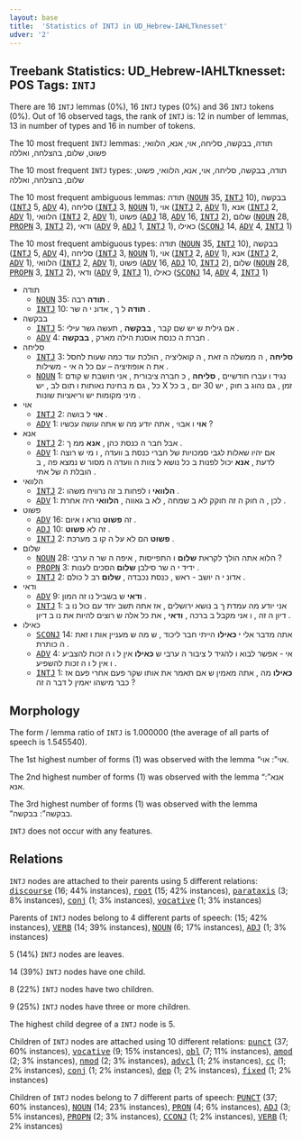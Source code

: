 ```yaml
---
layout: base
title:  'Statistics of INTJ in UD_Hebrew-IAHLTknesset'
udver: '2'
---
```


## Treebank Statistics: UD_Hebrew-IAHLTknesset: POS Tags: `INTJ`

There are 16 `INTJ` lemmas (0%), 16 `INTJ` types (0%) and 36 `INTJ` tokens (0%).
Out of 16 observed tags, the rank of `INTJ` is: 12 in number of lemmas, 13 in number of types and 16 in number of tokens.

The 10 most frequent `INTJ` lemmas: תודה, בבקשה, סליחה, אוי, אנא, הלוואי, פשוט, שלום, בהצלחה, ואללה

The 10 most frequent `INTJ` types:  תודה, בבקשה, סליחה, אוי, אנא, הלוואי, פשוט, שלום, בהצלחה, ואללה

The 10 most frequent ambiguous lemmas: תודה (<tt><a href="he_iahltknesset-pos-NOUN.html">NOUN</a></tt> 35, <tt><a href="he_iahltknesset-pos-INTJ.html">INTJ</a></tt> 10), בבקשה (<tt><a href="he_iahltknesset-pos-INTJ.html">INTJ</a></tt> 5, <tt><a href="he_iahltknesset-pos-ADV.html">ADV</a></tt> 4), סליחה (<tt><a href="he_iahltknesset-pos-INTJ.html">INTJ</a></tt> 3, <tt><a href="he_iahltknesset-pos-NOUN.html">NOUN</a></tt> 1), אוי (<tt><a href="he_iahltknesset-pos-INTJ.html">INTJ</a></tt> 2, <tt><a href="he_iahltknesset-pos-ADV.html">ADV</a></tt> 1), אנא (<tt><a href="he_iahltknesset-pos-INTJ.html">INTJ</a></tt> 2, <tt><a href="he_iahltknesset-pos-ADV.html">ADV</a></tt> 1), הלוואי (<tt><a href="he_iahltknesset-pos-INTJ.html">INTJ</a></tt> 2, <tt><a href="he_iahltknesset-pos-ADV.html">ADV</a></tt> 1), פשוט (<tt><a href="he_iahltknesset-pos-ADJ.html">ADJ</a></tt> 18, <tt><a href="he_iahltknesset-pos-ADV.html">ADV</a></tt> 16, <tt><a href="he_iahltknesset-pos-INTJ.html">INTJ</a></tt> 2), שלום (<tt><a href="he_iahltknesset-pos-NOUN.html">NOUN</a></tt> 28, <tt><a href="he_iahltknesset-pos-PROPN.html">PROPN</a></tt> 3, <tt><a href="he_iahltknesset-pos-INTJ.html">INTJ</a></tt> 2), ודאי (<tt><a href="he_iahltknesset-pos-ADV.html">ADV</a></tt> 9, <tt><a href="he_iahltknesset-pos-ADJ.html">ADJ</a></tt> 1, <tt><a href="he_iahltknesset-pos-INTJ.html">INTJ</a></tt> 1), כאילו (<tt><a href="he_iahltknesset-pos-SCONJ.html">SCONJ</a></tt> 14, <tt><a href="he_iahltknesset-pos-ADV.html">ADV</a></tt> 4, <tt><a href="he_iahltknesset-pos-INTJ.html">INTJ</a></tt> 1)

The 10 most frequent ambiguous types:  תודה (<tt><a href="he_iahltknesset-pos-NOUN.html">NOUN</a></tt> 35, <tt><a href="he_iahltknesset-pos-INTJ.html">INTJ</a></tt> 10), בבקשה (<tt><a href="he_iahltknesset-pos-INTJ.html">INTJ</a></tt> 5, <tt><a href="he_iahltknesset-pos-ADV.html">ADV</a></tt> 4), סליחה (<tt><a href="he_iahltknesset-pos-INTJ.html">INTJ</a></tt> 3, <tt><a href="he_iahltknesset-pos-NOUN.html">NOUN</a></tt> 1), אוי (<tt><a href="he_iahltknesset-pos-INTJ.html">INTJ</a></tt> 2, <tt><a href="he_iahltknesset-pos-ADV.html">ADV</a></tt> 1), אנא (<tt><a href="he_iahltknesset-pos-INTJ.html">INTJ</a></tt> 2, <tt><a href="he_iahltknesset-pos-ADV.html">ADV</a></tt> 1), הלוואי (<tt><a href="he_iahltknesset-pos-INTJ.html">INTJ</a></tt> 2, <tt><a href="he_iahltknesset-pos-ADV.html">ADV</a></tt> 1), פשוט (<tt><a href="he_iahltknesset-pos-ADV.html">ADV</a></tt> 16, <tt><a href="he_iahltknesset-pos-ADJ.html">ADJ</a></tt> 10, <tt><a href="he_iahltknesset-pos-INTJ.html">INTJ</a></tt> 2), שלום (<tt><a href="he_iahltknesset-pos-NOUN.html">NOUN</a></tt> 28, <tt><a href="he_iahltknesset-pos-PROPN.html">PROPN</a></tt> 3, <tt><a href="he_iahltknesset-pos-INTJ.html">INTJ</a></tt> 2), ודאי (<tt><a href="he_iahltknesset-pos-ADV.html">ADV</a></tt> 9, <tt><a href="he_iahltknesset-pos-INTJ.html">INTJ</a></tt> 1), כאילו (<tt><a href="he_iahltknesset-pos-SCONJ.html">SCONJ</a></tt> 14, <tt><a href="he_iahltknesset-pos-ADV.html">ADV</a></tt> 4, <tt><a href="he_iahltknesset-pos-INTJ.html">INTJ</a></tt> 1)


* תודה
  * <tt><a href="he_iahltknesset-pos-NOUN.html">NOUN</a></tt> 35: <b>תודה</b> רבה .
  * <tt><a href="he_iahltknesset-pos-INTJ.html">INTJ</a></tt> 10: <b>תודה</b> ל ך , אדונ י ה שר .
* בבקשה
  * <tt><a href="he_iahltknesset-pos-INTJ.html">INTJ</a></tt> 5: אם גילית ש יש שם קבר , <b>בבקשה</b> , תעשה גשר עילי .
  * <tt><a href="he_iahltknesset-pos-ADV.html">ADV</a></tt> 4: חברת ה כנסת אוסנת הילה מארק , <b>בבקשה</b> .
* סליחה
  * <tt><a href="he_iahltknesset-pos-INTJ.html">INTJ</a></tt> 3: <b>סליחה</b> , ה ממשלה ה זאת , ה קואליציה , הולכת עוד כמה שעות לחסל את ה אופוזיציה – עם כל ה אי - משילות .
  * <tt><a href="he_iahltknesset-pos-NOUN.html">NOUN</a></tt> 1: נגיד ו עברו חודשיים , <b>סליחה</b> , כ חברה ציבורית , אני חושבת ש קודם כל , גם מ בחינת נאותות ו תום לב , יש X זמן , גם נהוג ב חוק , יש 30 יום , ב כל מיני מקומות יש וריאציות שונות .
* אוי
  * <tt><a href="he_iahltknesset-pos-INTJ.html">INTJ</a></tt> 2: <b>אוי</b> ל בושה .
  * <tt><a href="he_iahltknesset-pos-ADV.html">ADV</a></tt> 1: <b>אוי</b> ו אבוי , אתה יודע מה ש אתה עושה עכשיו ?
* אנא
  * <tt><a href="he_iahltknesset-pos-INTJ.html">INTJ</a></tt> 2: אבל חבר ה כנסת כהן , <b>אנא</b> ממ ך .
  * <tt><a href="he_iahltknesset-pos-ADV.html">ADV</a></tt> 1: אם יהיו שאלות לגבי סמכויות של חברי כנסת ב וועדה , ו מי ש רוצה לדעת , <b>אנא</b> יכול לפנות ב כל נושא ל צוות ה וועדה ה מסור ש נמצא פה , ב הובלת ה של אתי .
* הלוואי
  * <tt><a href="he_iahltknesset-pos-INTJ.html">INTJ</a></tt> 2: <b>הלוואי</b> ו לפחות ב זה נרוויח משהו .
  * <tt><a href="he_iahltknesset-pos-ADV.html">ADV</a></tt> 1: לכן , ה חוק ה זה חוקק לא ב שמחה , לא ב גאווה , <b>הלוואי</b> היה אחרת .
* פשוט
  * <tt><a href="he_iahltknesset-pos-ADV.html">ADV</a></tt> 16: זה <b>פשוט</b> נורא ו איום .
  * <tt><a href="he_iahltknesset-pos-ADJ.html">ADJ</a></tt> 10: זה לא <b>פשוט</b> .
  * <tt><a href="he_iahltknesset-pos-INTJ.html">INTJ</a></tt> 2: <b>פשוט</b> הם לא על ה קו ב מערכת .
* שלום
  * <tt><a href="he_iahltknesset-pos-NOUN.html">NOUN</a></tt> 28: הלוא אתה הולך לקראת <b>שלום</b> ו התפייסות , איפה ה שר ה ערבי ?
  * <tt><a href="he_iahltknesset-pos-PROPN.html">PROPN</a></tt> 3: ידיד י ה שר סילבן <b>שלום</b> הסכים לענות .
  * <tt><a href="he_iahltknesset-pos-INTJ.html">INTJ</a></tt> 2: אדונ י ה יושב - ראש , כנסת נכבדה , <b>שלום</b> רב ל כולם .
* ודאי
  * <tt><a href="he_iahltknesset-pos-ADV.html">ADV</a></tt> 9: <b>ודאי</b> ש בשביל נו זה המון .
  * <tt><a href="he_iahltknesset-pos-INTJ.html">INTJ</a></tt> 1: אני יודע מה עמדת ך ב נושא ירושלים , אז אתה תשב יחד עם כול נו ב דיון ה זה , ו אני מקבל ב ברכה , <b>ודאי</b> , את כל אלה ש רוצים להיות את נו ב דיון .
* כאילו
  * <tt><a href="he_iahltknesset-pos-SCONJ.html">SCONJ</a></tt> 14: אתה מדבר אלי י <b>כאילו</b> הייתי חבר ליכוד , ש מה ש מעניין אות ו זאת ה כותרת .
  * <tt><a href="he_iahltknesset-pos-ADV.html">ADV</a></tt> 4: אי - אפשר לבוא ו להגיד ל ציבור ה ערבי ש <b>כאילו</b> אין ל ו ה זכות להצביע ו אין ל ו ה זכות להשפיע .
  * <tt><a href="he_iahltknesset-pos-INTJ.html">INTJ</a></tt> 1: <b>כאילו</b> מה , אתה מאמין ש אם תאמר את אותו שקר פעם אחרי פעם אז כבר מישהו יאמין ל דבר ה זה ?

## Morphology

The form / lemma ratio of `INTJ` is 1.000000 (the average of all parts of speech is 1.545540).

The 1st highest number of forms (1) was observed with the lemma “אוי”: אוי.

The 2nd highest number of forms (1) was observed with the lemma “אנא”: אנא.

The 3rd highest number of forms (1) was observed with the lemma “בבקשה”: בבקשה.

`INTJ` does not occur with any features.


## Relations

`INTJ` nodes are attached to their parents using 5 different relations: <tt><a href="he_iahltknesset-dep-discourse.html">discourse</a></tt> (16; 44% instances), <tt><a href="he_iahltknesset-dep-root.html">root</a></tt> (15; 42% instances), <tt><a href="he_iahltknesset-dep-parataxis.html">parataxis</a></tt> (3; 8% instances), <tt><a href="he_iahltknesset-dep-conj.html">conj</a></tt> (1; 3% instances), <tt><a href="he_iahltknesset-dep-vocative.html">vocative</a></tt> (1; 3% instances)

Parents of `INTJ` nodes belong to 4 different parts of speech:  (15; 42% instances), <tt><a href="he_iahltknesset-pos-VERB.html">VERB</a></tt> (14; 39% instances), <tt><a href="he_iahltknesset-pos-NOUN.html">NOUN</a></tt> (6; 17% instances), <tt><a href="he_iahltknesset-pos-ADJ.html">ADJ</a></tt> (1; 3% instances)

5 (14%) `INTJ` nodes are leaves.

14 (39%) `INTJ` nodes have one child.

8 (22%) `INTJ` nodes have two children.

9 (25%) `INTJ` nodes have three or more children.

The highest child degree of a `INTJ` node is 5.

Children of `INTJ` nodes are attached using 10 different relations: <tt><a href="he_iahltknesset-dep-punct.html">punct</a></tt> (37; 60% instances), <tt><a href="he_iahltknesset-dep-vocative.html">vocative</a></tt> (9; 15% instances), <tt><a href="he_iahltknesset-dep-obl.html">obl</a></tt> (7; 11% instances), <tt><a href="he_iahltknesset-dep-amod.html">amod</a></tt> (2; 3% instances), <tt><a href="he_iahltknesset-dep-nmod.html">nmod</a></tt> (2; 3% instances), <tt><a href="he_iahltknesset-dep-advcl.html">advcl</a></tt> (1; 2% instances), <tt><a href="he_iahltknesset-dep-cc.html">cc</a></tt> (1; 2% instances), <tt><a href="he_iahltknesset-dep-conj.html">conj</a></tt> (1; 2% instances), <tt><a href="he_iahltknesset-dep-dep.html">dep</a></tt> (1; 2% instances), <tt><a href="he_iahltknesset-dep-fixed.html">fixed</a></tt> (1; 2% instances)

Children of `INTJ` nodes belong to 7 different parts of speech: <tt><a href="he_iahltknesset-pos-PUNCT.html">PUNCT</a></tt> (37; 60% instances), <tt><a href="he_iahltknesset-pos-NOUN.html">NOUN</a></tt> (14; 23% instances), <tt><a href="he_iahltknesset-pos-PRON.html">PRON</a></tt> (4; 6% instances), <tt><a href="he_iahltknesset-pos-ADJ.html">ADJ</a></tt> (3; 5% instances), <tt><a href="he_iahltknesset-pos-PROPN.html">PROPN</a></tt> (2; 3% instances), <tt><a href="he_iahltknesset-pos-CCONJ.html">CCONJ</a></tt> (1; 2% instances), <tt><a href="he_iahltknesset-pos-VERB.html">VERB</a></tt> (1; 2% instances)

